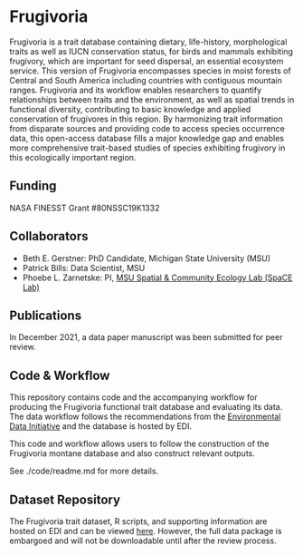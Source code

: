 # Frugivoria
Frugivoria is a trait database containing dietary, life-history, morphological traits as well as IUCN conservation status, for birds and mammals exhibiting frugivory, which are important for seed dispersal, an essential ecosystem service. This version of Frugivoria encompasses species in moist forests of Central and South America including countries with contiguous mountain ranges. Frugivoria and its workflow enables researchers to quantify relationships between traits and the environment, as well as spatial trends in functional diversity, contributing to basic knowledge and applied conservation of frugivores in this region. By harmonizing trait information from disparate sources and providing code to access species occurrence data, this open-access database fills a major knowledge gap and enables more comprehensive trait-based studies of species exhibiting frugivory in this ecologically important region.

## Funding
NASA FINESST Grant #80NSSC19K1332

## Collaborators
- Beth E. Gerstner: PhD Candidate, Michigan State University (MSU)
- Patrick Bills: Data Scientist, MSU
- Phoebe L. Zarnetske: PI, [MSU Spatial & Community Ecology Lab (SpaCE Lab)](http://www.communityecologylab.com)

## Publications
In December 2021, a data paper manuscript was been submitted for peer review.

## Code & Workflow
This repository contains code and the accompanying workflow for producing the Frugivoria functional trait database and evaluating its data. The data workflow follows the recommendations from the [Environmental Data Initiative](http://www.environmentaldatainitiative.org) and the database is hosted by EDI. 

This code and workflow allows users to follow the construction of the Frugivoria montane database and also construct relevant outputs.

See ./code/readme.md for more details.

## Dataset Repository
The Frugivoria trait dataset, R scripts, and supporting information are hosted on EDI and can be viewed [here](https://doi.org/10.6073/pasta/168e95f04d4726d31d868bfe22d749a5). However, the full data package is embargoed and will not be downloadable until after the review process. 
